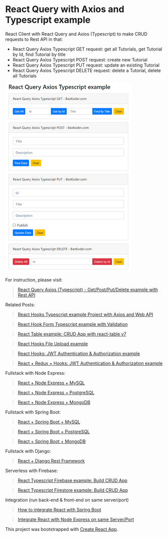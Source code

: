 # React Query with Axios and Typescript example

React Client with React Query and Axios (Typescript) to make CRUD requests to Rest API in that:

- React Query Axios Typescript GET request: get all Tutorials, get Tutorial by Id, find Tutorial by title
- React Query Axios Typescript POST request: create new Tutorial
- React Query Axios Typescript PUT request: update an existing Tutorial
- React Query Axios Typescript DELETE request: delete a Tutorial, delete all Tutorials

![react-query-axios-typescript](react-query-axios-typescript.png)

For instruction, please visit:
> [React Query Axios (Typescript) - Get/Post/Put/Delete example with Rest API](https://www.bezkoder.com/react-query-axios-typescript/)

Related Posts:
> [React Hooks Typescript example Project with Axios and Web API](https://bezkoder.com/react-typescript-api-call/)

> [React Hook Form Typescript example with Validation](https://www.bezkoder.com/react-hook-form-typescript/)

> [React Table example: CRUD App with react-table v7](https://www.bezkoder.com/react-table-example-hooks-crud/)

> [React Hooks File Upload example](https://bezkoder.com/react-hooks-file-upload/)

> [React Hooks: JWT Authentication & Authorization example](https://bezkoder.com/react-hooks-jwt-auth/)

> [React + Redux + Hooks: JWT Authentication & Authorization example](https://bezkoder.com/react-hooks-redux-login-registration-example/)

Fullstack with Node Express:

> [React + Node Express + MySQL](https://www.bezkoder.com/react-node-express-mysql/)

> [React + Node Express + PostgreSQL](https://www.bezkoder.com/react-node-express-postgresql/)

> [React + Node Express + MongoDB](https://www.bezkoder.com/react-node-express-mongodb-mern-stack/)

Fullstack with Spring Boot:

> [React + Spring Boot + MySQL](https://www.bezkoder.com/react-spring-boot-crud/)

> [React + Spring Boot + PostgreSQL](https://www.bezkoder.com/spring-boot-react-postgresql/)

> [React + Spring Boot + MongoDB](https://www.bezkoder.com/react-spring-boot-mongodb/)

Fullstack with Django:

> [React + Django Rest Framework](https://www.bezkoder.com/django-react-axios-rest-framework/)

Serverless with Firebase:

> [React Typescript Firebase example: Build CRUD App](https://www.bezkoder.com/firebase-typescript-react/)

> [React Typescript Firestore example: Build CRUD App](https://www.bezkoder.com/react-typescript-firestore/)

Integration (run back-end & front-end on same server/port)

> [How to integrate React with Spring Boot](https://www.bezkoder.com/integrate-reactjs-spring-boot/)

> [Integrate React with Node Express on same Server/Port](https://www.bezkoder.com/integrate-react-express-same-server-port/)

This project was bootstrapped with [Create React App](https://github.com/facebook/create-react-app).